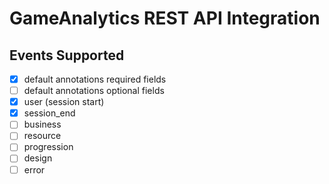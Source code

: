 # GameAnalytics REST API Integration

## Events Supported

  - [x] default annotations required fields
  - [ ] default annotations optional fields
  - [x] user (session start)
  - [x] session_end
  - [ ] business
  - [ ] resource
  - [ ] progression
  - [ ] design
  - [ ] error
